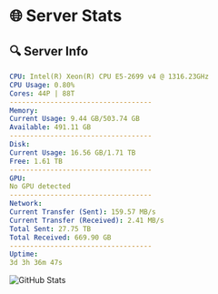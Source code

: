 # 🌐 Server Stats
## 🔍 Server Info
```yaml
CPU: Intel(R) Xeon(R) CPU E5-2699 v4 @ 1316.23GHz
CPU Usage: 0.80%
Cores: 44P | 88T
-----------------------------------
Memory:
Current Usage: 9.44 GB/503.74 GB
Available: 491.11 GB
-----------------------------------
Disk:
Current Usage: 16.56 GB/1.71 TB
Free: 1.61 TB
-----------------------------------
GPU:
No GPU detected
-----------------------------------
Network:
Current Transfer (Sent): 159.57 MB/s
Current Transfer (Received): 2.41 MB/s
Total Sent: 27.75 TB
Total Received: 669.90 GB
-----------------------------------
Uptime:
3d 3h 36m 47s
```
![GitHub Stats](https://img.shields.io/badge/Updated-2025-02-11_02:20:05-blue)